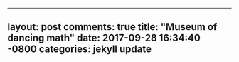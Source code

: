 
---
layout: post
comments: true
title:  "Museum of dancing math"
date:   2017-09-28 16:34:40 -0800
categories: jekyll update
---
